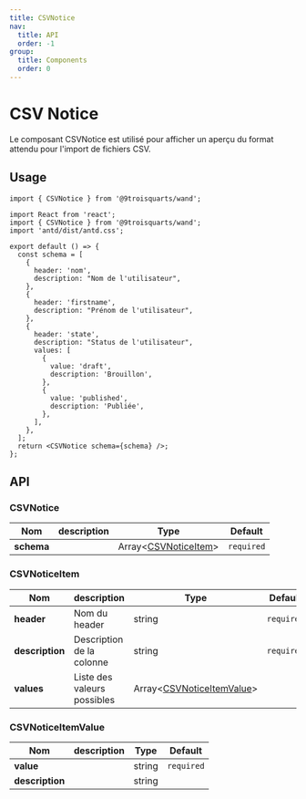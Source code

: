 ```yaml
---
title: CSVNotice
nav:
  title: API
  order: -1
group:
  title: Components
  order: 0
---
```


# CSV Notice

Le composant CSVNotice est utilisé pour afficher un aperçu du format attendu pour l'import de fichiers CSV.

## Usage

```tsx | pure
import { CSVNotice } from '@9troisquarts/wand';
```

```tsx
import React from 'react';
import { CSVNotice } from '@9troisquarts/wand';
import 'antd/dist/antd.css';

export default () => {
  const schema = [
    {
      header: 'nom',
      description: "Nom de l'utilisateur",
    },
    {
      header: 'firstname',
      description: "Prénom de l'utilisateur",
    },
    {
      header: 'state',
      description: "Status de l'utilisateur",
      values: [
        {
          value: 'draft',
          description: 'Brouillon',
        },
        {
          value: 'published',
          description: 'Publiée',
        },
      ],
    },
  ];
  return <CSVNotice schema={schema} />;
};
```

## API


### CSVNotice

| Nom | description | Type | Default |
|---|---|---|---|
| **schema** |   | Array<[CSVNoticeItem](/api/csv#csvnoticeitem)> | ```required``` |


### CSVNoticeItem

| Nom | description | Type | Default |
|---|---|---|---|
| **header** | Nom du header | string | ```required``` |
| **description**  | Description de la colonne | string | ```required``` |
| **values**  | Liste des valeurs possibles | Array<[CSVNoticeItemValue](/api/csv#csvnoticeitemvalue)> |  |

### CSVNoticeItemValue
| Nom | description | Type | Default |
|---|---|---|---|
| **value** |  | string | ```required``` |
| **description** |  | string |  |

